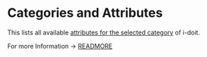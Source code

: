 # Categories and Attributes

This lists all available [attributes for the selected category](../../../../basics/structure-of-the-it-documentation.md) of i-doit.

For more Information -> [READMORE](../../../../i-doit-add-ons/api/index.md)
